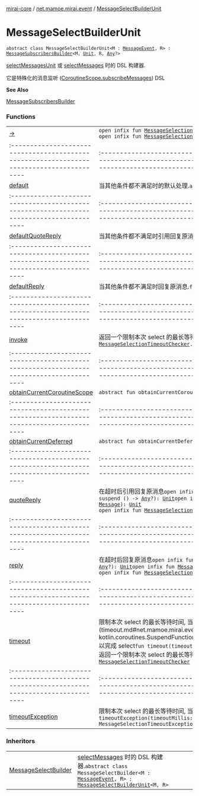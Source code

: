 [mirai-core](../../index.md) / [net.mamoe.mirai.event](../index.md) / [MessageSelectBuilderUnit](./index.md)

# MessageSelectBuilderUnit

`abstract class MessageSelectBuilderUnit<M : `[`MessageEvent`](../../net.mamoe.mirai.message/-message-event/index.md)`, R> : `[`MessageSubscribersBuilder`](../-message-subscribers-builder/index.md)`<M, `[`Unit`](https://kotlinlang.org/api/latest/jvm/stdlib/kotlin/-unit/index.html)`, R, `[`Any`](https://kotlinlang.org/api/latest/jvm/stdlib/kotlin/-any/index.html)`?>`

[selectMessagesUnit](../select-messages-unit.md) 或 [selectMessages](../select-messages.md) 时的 DSL 构建器.

它是特殊化的消息监听 ([CoroutineScope.subscribeMessages](#)) DSL

**See Also**

[MessageSubscribersBuilder](../-message-subscribers-builder/index.md)

### Functions
|||
|:----------------------------------------------------------------------------------------|:---------------------------------------------------------------------------------------------------------------------------------------------------------------------------------------------------------|
| [-&gt;](--.md) | `open infix fun `[`MessageSelectionTimeoutChecker`](../-message-selection-timeout-checker/index.md)`.->(message: `[`Message`](../../net.mamoe.mirai.message.data/-message/index.md)`): `[`Unit`](https://kotlinlang.org/api/latest/jvm/stdlib/kotlin/-unit/index.html)<br>`open infix fun `[`MessageSelectionTimeoutChecker`](../-message-selection-timeout-checker/index.md)`.->(message: `[`String`](https://kotlinlang.org/api/latest/jvm/stdlib/kotlin/-string/index.html)`): `[`Unit`](https://kotlinlang.org/api/latest/jvm/stdlib/kotlin/-unit/index.html) ||||
|:----------------------------------------------------------------------------------------|:---------------------------------------------------------------------------------------------------------------------------------------------------------------------------------------------------------|
| [default](default.md) | 当其他条件都不满足时的默认处理.`abstract fun default(onEvent: `[`MessageListener`](../-message-listener.md)`<M, R>): `[`Unit`](https://kotlinlang.org/api/latest/jvm/stdlib/kotlin/-unit/index.html) ||||
|:----------------------------------------------------------------------------------------|:---------------------------------------------------------------------------------------------------------------------------------------------------------------------------------------------------------|
| [defaultQuoteReply](default-quote-reply.md) | 当其他条件都不满足时引用回复原消息.`fun defaultQuoteReply(block: suspend () -> `[`Any`](https://kotlinlang.org/api/latest/jvm/stdlib/kotlin/-any/index.html)`?): `[`Unit`](https://kotlinlang.org/api/latest/jvm/stdlib/kotlin/-unit/index.html) ||||
|:----------------------------------------------------------------------------------------|:---------------------------------------------------------------------------------------------------------------------------------------------------------------------------------------------------------|
| [defaultReply](default-reply.md) | 当其他条件都不满足时回复原消息.`fun defaultReply(block: suspend () -> `[`Any`](https://kotlinlang.org/api/latest/jvm/stdlib/kotlin/-any/index.html)`?): `[`Unit`](https://kotlinlang.org/api/latest/jvm/stdlib/kotlin/-unit/index.html) ||||
|:----------------------------------------------------------------------------------------|:---------------------------------------------------------------------------------------------------------------------------------------------------------------------------------------------------------|
| [invoke](invoke.md) | 返回一个限制本次 select 的最长等待时间的 [Deferred](#)`fun `[`MessageSelectionTimeoutChecker`](../-message-selection-timeout-checker/index.md)`.invoke(block: suspend () -> R): `[`Unit`](https://kotlinlang.org/api/latest/jvm/stdlib/kotlin/-unit/index.html) ||||
|:----------------------------------------------------------------------------------------|:---------------------------------------------------------------------------------------------------------------------------------------------------------------------------------------------------------|
| [obtainCurrentCoroutineScope](obtain-current-coroutine-scope.md) | `abstract fun obtainCurrentCoroutineScope(): CoroutineScope` ||||
|:----------------------------------------------------------------------------------------|:---------------------------------------------------------------------------------------------------------------------------------------------------------------------------------------------------------|
| [obtainCurrentDeferred](obtain-current-deferred.md) | `abstract fun obtainCurrentDeferred(): CompletableDeferred<R>?` ||||
|:----------------------------------------------------------------------------------------|:---------------------------------------------------------------------------------------------------------------------------------------------------------------------------------------------------------|
| [quoteReply](quote-reply.md) | 在超时后引用回复原消息`open infix fun `[`MessageSelectionTimeoutChecker`](../-message-selection-timeout-checker/index.md)`.quoteReply(block: suspend () -> `[`Any`](https://kotlinlang.org/api/latest/jvm/stdlib/kotlin/-any/index.html)`?): `[`Unit`](https://kotlinlang.org/api/latest/jvm/stdlib/kotlin/-unit/index.html)`open infix fun `[`MessageSelectionTimeoutChecker`](../-message-selection-timeout-checker/index.md)`.quoteReply(message: `[`Message`](../../net.mamoe.mirai.message.data/-message/index.md)`): `[`Unit`](https://kotlinlang.org/api/latest/jvm/stdlib/kotlin/-unit/index.html)<br>`open infix fun `[`MessageSelectionTimeoutChecker`](../-message-selection-timeout-checker/index.md)`.quoteReply(message: `[`String`](https://kotlinlang.org/api/latest/jvm/stdlib/kotlin/-string/index.html)`): `[`Unit`](https://kotlinlang.org/api/latest/jvm/stdlib/kotlin/-unit/index.html) ||||
|:----------------------------------------------------------------------------------------|:---------------------------------------------------------------------------------------------------------------------------------------------------------------------------------------------------------|
| [reply](reply.md) | 在超时后回复原消息`open infix fun `[`MessageSelectionTimeoutChecker`](../-message-selection-timeout-checker/index.md)`.reply(block: suspend () -> `[`Any`](https://kotlinlang.org/api/latest/jvm/stdlib/kotlin/-any/index.html)`?): `[`Unit`](https://kotlinlang.org/api/latest/jvm/stdlib/kotlin/-unit/index.html)`open infix fun `[`MessageSelectionTimeoutChecker`](../-message-selection-timeout-checker/index.md)`.reply(message: `[`Message`](../../net.mamoe.mirai.message.data/-message/index.md)`): `[`Unit`](https://kotlinlang.org/api/latest/jvm/stdlib/kotlin/-unit/index.html)<br>`open infix fun `[`MessageSelectionTimeoutChecker`](../-message-selection-timeout-checker/index.md)`.reply(message: `[`String`](https://kotlinlang.org/api/latest/jvm/stdlib/kotlin/-string/index.html)`): `[`Unit`](https://kotlinlang.org/api/latest/jvm/stdlib/kotlin/-unit/index.html) ||||
|:----------------------------------------------------------------------------------------|:---------------------------------------------------------------------------------------------------------------------------------------------------------------------------------------------------------|
| [timeout](timeout.md) | 限制本次 select 的最长等待时间, 当超时后执行 [block](timeout.md#net.mamoe.mirai.event.MessageSelectBuilderUnit$timeout(kotlin.Long, kotlin.coroutines.SuspendFunction0((net.mamoe.mirai.event.MessageSelectBuilderUnit.R)))/block) 以完成 select`fun timeout(timeoutMillis: `[`Long`](https://kotlinlang.org/api/latest/jvm/stdlib/kotlin/-long/index.html)`, block: suspend () -> R): `[`Unit`](https://kotlinlang.org/api/latest/jvm/stdlib/kotlin/-unit/index.html)<br>返回一个限制本次 select 的最长等待时间的 [Deferred](#)`fun timeout(timeoutMillis: `[`Long`](https://kotlinlang.org/api/latest/jvm/stdlib/kotlin/-long/index.html)`): `[`MessageSelectionTimeoutChecker`](../-message-selection-timeout-checker/index.md) ||||
|:----------------------------------------------------------------------------------------|:---------------------------------------------------------------------------------------------------------------------------------------------------------------------------------------------------------|
| [timeoutException](timeout-exception.md) | 限制本次 select 的最长等待时间, 当超时后抛出 [TimeoutCancellationException](#)`fun timeoutException(timeoutMillis: `[`Long`](https://kotlinlang.org/api/latest/jvm/stdlib/kotlin/-long/index.html)`, exception: () -> `[`Throwable`](https://kotlinlang.org/api/latest/jvm/stdlib/kotlin/-throwable/index.html)` = { throw MessageSelectionTimeoutException() }): `[`Unit`](https://kotlinlang.org/api/latest/jvm/stdlib/kotlin/-unit/index.html) |

### Inheritors
|||
|:----------------------------------------------------------------------------------------|:---------------------------------------------------------------------------------------------------------------------------------------------------------------------------------------------------------|
| [MessageSelectBuilder](../-message-select-builder.md) | [selectMessages](../select-messages.md) 时的 DSL 构建器.`abstract class MessageSelectBuilder<M : `[`MessageEvent`](../../net.mamoe.mirai.message/-message-event/index.md)`, R> : `[`MessageSelectBuilderUnit`](./index.md)`<M, R>` |

